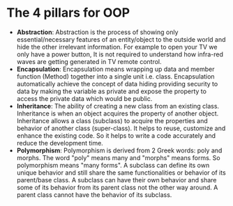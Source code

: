 # The 4 pillars for OOP

* **Abstraction**: Abstraction is the process of showing only essential/necessary features of an entity/object to the outside world and hide the other irrelevant information. For example to open your TV we only have a power button, It is not required to understand how infra-red waves are getting generated in TV remote control.
* **Encapsulation**: Encapsulation means wrapping up data and member function (Method) together into a single unit i.e. class. Encapsulation automatically achieve the concept of data hiding providing security to data by making the variable as private and expose the property to access the private data which would be public.
* **Inheritance**: The ability of creating a new class from an existing class. Inheritance is when an object acquires the property of another object. Inheritance allows a class (subclass) to acquire the properties and behavior of another class (super-class). It helps to reuse, customize and enhance the existing code. So it helps to write a code accurately and reduce the development time.
* **Polymorphism**: Polymorphism is derived from 2 Greek words: poly and morphs. The word "poly" means many and "morphs" means forms. So polymorphism means "many forms". A subclass can define its own unique behavior and still share the same functionalities or behavior of its parent/base class. A subclass can have their own behavior and share some of its behavior from its parent class not the other way around. A parent class cannot have the behavior of its subclass.